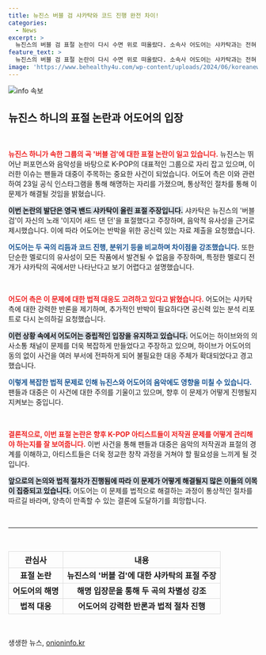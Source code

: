 ```yaml
---
title: 뉴진스 버블 검 샤카탁와 코드 진행 완전 차이!
categories:
  - News
excerpt: >
  뉴진스의 버블 검 표절 논란이 다시 수면 위로 떠올랐다. 소속사 어도어는 샤카탁과는 전혀 무관하다며 입장문을 발표하고 반박했다. 음악계의 이해득실이 얽힌 이번 사건의 진실은 과연 무엇일까? 클릭하여 확인해 보세요!
feature_text: >
  뉴진스의 버블 검 표절 논란이 다시 수면 위로 떠올랐다. 소속사 어도어는 샤카탁과는 전혀 무관하다며 입장문을 발표하고 반박했다. 음악계의 이해득실이 얽힌 이번 사건의 진실은 과연 무엇일까? 클릭하여 확인해 보세요!
image: 'https://www.behealthy4u.com/wp-content/uploads/2024/06/koreanews.jpg'
---
```


<p><img src="https://www.behealthy4u.com/wp-content/uploads/2024/06/koreanews.jpg" alt="info 속보" /></p>

<h2 data-ke-size="size26">뉴진스 하니의 표절 논란과 어도어의 입장</h2>

<p data-ke-size="size16">&nbsp;</p>

<p><b><span style="color: #ee2323;">뉴진스 하니가 속한 그룹의 곡 '버블 검'에 대한 표절 논란이 일고 있습니다.</span></b> 뉴진스는 뛰어난 퍼포먼스와 음악성을 바탕으로 K-POP의 대표적인 그룹으로 자리 잡고 있으며, 이러한 이슈는 팬들과 대중이 주목하는 중요한 사건이 되었습니다. 어도어 측은 이와 관련하여 23일 공식 인스타그램을 통해 해명하는 자리를 가졌으며, 통상적인 절차를 통해 이 문제가 해결될 것임을 밝혔습니다. </p>

<p><b><span style="background-color: #21538527;">이번 논란의 발단은 영국 밴드 샤카탁이 올린 표절 주장입니다.</span></b> 샤카탁은 뉴진스의 '버블 검'이 자신의 노래 '이지어 새드 댄 던'을 표절했다고 주장하며, 음악적 유사성을 근거로 제시했습니다. 이에 따라 어도어는 반박을 위한 공신력 있는 자료 제출을 요청했습니다. </p>

<p><b><span style="color: #1a5490;">어도어는 두 곡의 리듬과 코드 진행, 분위기 등을 비교하며 차이점을 강조했습니다.</span></b> 또한 단순한 멜로디의 유사성이 모든 작품에서 발견될 수 없음을 주장하며, 특정한 멜로디 전개가 샤카탁의 곡에서만 나타난다고 보기 어렵다고 설명했습니다.</p>

<p data-ke-size="size16">&nbsp;</p>

<p><b><span style="color: #ee2323;">어도어 측은 이 문제에 대한 법적 대응도 고려하고 있다고 밝혔습니다.</span></b> 어도어는 샤카탁 측에 대한 강력한 반론을 제기하며, 추가적인 반박이 필요하다면 공신력 있는 분석 리포트로 다시 논의하길 요청했습니다. </p>

<p><b><span style="background-color: #21538527;">이런 상황 속에서 어도어는 중립적인 입장을 유지하고 있습니다.</span></b> 어도어는 하이브와의 의사소통 채널이 문제를 더욱 복잡하게 만들었다고 주장하고 있으며, 하이브가 어도어의 동의 없이 사건을 여러 부서에 전파하게 되어 불필요한 대응 주체가 확대되었다고 경고했습니다.</p>

<p><b><span style="color: #1a5490;">이렇게 복잡한 법적 문제로 인해 뉴진스와 어도어의 음악에도 영향을 미칠 수 있습니다.</span></b> 팬들과 대중은 이 사건에 대한 주의를 기울이고 있으며, 향후 이 문제가 어떻게 진행될지 지켜보는 중입니다.</p>

<p data-ke-size="size16">&nbsp;</p>

<p><b><span style="color: #ee2323;">결론적으로, 이번 표절 논란은 향후 K-POP 아티스트들이 저작권 문제를 어떻게 관리해야 하는지를 잘 보여줍니다.</span></b> 이번 사건을 통해 팬들과 대중은 음악의 저작권과 표절의 경계를 이해하고, 아티스트들은 더욱 정교한 창작 과정을 거쳐야 할 필요성을 느끼게 될 것입니다. </p>

<p><b><span style="background-color: #21538527;">앞으로의 논의와 법적 절차가 진행됨에 따라 이 문제가 어떻게 해결될지 많은 이들의 이목이 집중되고 있습니다.</span></b> 어도어는 이 문제를 법적으로 해결하는 과정이 통상적인 절차를 따르길 바라며, 양측이 만족할 수 있는 결론에 도달하기를 희망합니다. </p>

<p data-ke-size="size16">&nbsp;</p>

<hr/>

<p data-ke-size="size16">&nbsp;</p>

<table style="width: 100%; border-collapse: collapse;">
    <tr>
        <th style="border: 1px solid #ddd; text-align: center; height: 27px;"><b>관심사</b></th>
        <th style="border: 1px solid #ddd; text-align: center; height: 27px;"><b>내용</b></th>
    </tr>
    <tr>
        <td style="border: 1px solid #ddd; text-align: center; height: 17px;"><b>표절 논란</b></td>
        <td style="border: 1px solid #ddd; text-align: center; height: 17px;"><b>뉴진스의 '버블 검'에 대한 샤카탁의 표절 주장</b></td>
    </tr>
    <tr>
        <td style="border: 1px solid #ddd; text-align: center; height: 17px;"><b>어도어의 해명</b></td>
        <td style="border: 1px solid #ddd; text-align: center; height: 17px;"><b>해명 입장문을 통해 두 곡의 차별성 강조</b></td>
    </tr>
    <tr>
        <td style="border: 1px solid #ddd; text-align: center; height: 17px;"><b>법적 대응</b></td>
        <td style="border: 1px solid #ddd; text-align: center; height: 17px;"><b>어도어의 강력한 반론과 법적 절차 진행</b></td>
    </tr>
</table>

<p data-ke-size="size16">&nbsp;</p>
생생한 뉴스, <a href="https://onioninfo.kr" rel="dofollow">onioninfo.kr</a>



